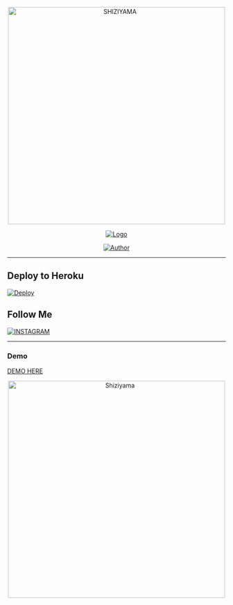<p align="center">
<img src="https://telegra.ph/file/2d99afacf3184de8f9bd9.png" alt="SHIZIYAMA" width="500"/>


</p>
<p align="center">
<a href="#"><img title="Logo" src="https://img.shields.io/badge/SHIZIYAMA-green?colorA=%23ff0000&colorB=%23017e40&style=for-the-badge"></a>
</p>
<p align="center">
<a href="https://github.com/zeezxyz/fg-api"><img title="Author" src="https://img.shields.io/badge/Author-zeezxyz-red.svg?style=for-the-badge&logo=github"></a>
</p>

---
## Deploy to Heroku
[![Deploy](https://www.herokucdn.com/deploy/button.svg)](https://heroku.com/deploy?template=https://github.com/zeezxyz/shiziyama-2.0)

## Follow Me
[![INSTAGRAM](https://img.shields.io/badge/Instagram-25D366?style=for-the-badge&logo=instgram&logoColor=white)](https://Instagram.com/ftditzzxy) 


---------


### Demo

<a href="https://shiziyama.me">DEMO HERE</a>


<p align="center">
<img src="https://telegra.ph/file/fd41da8b297fc713f5030.jpg" alt="Shiziyama" width="500"/>
